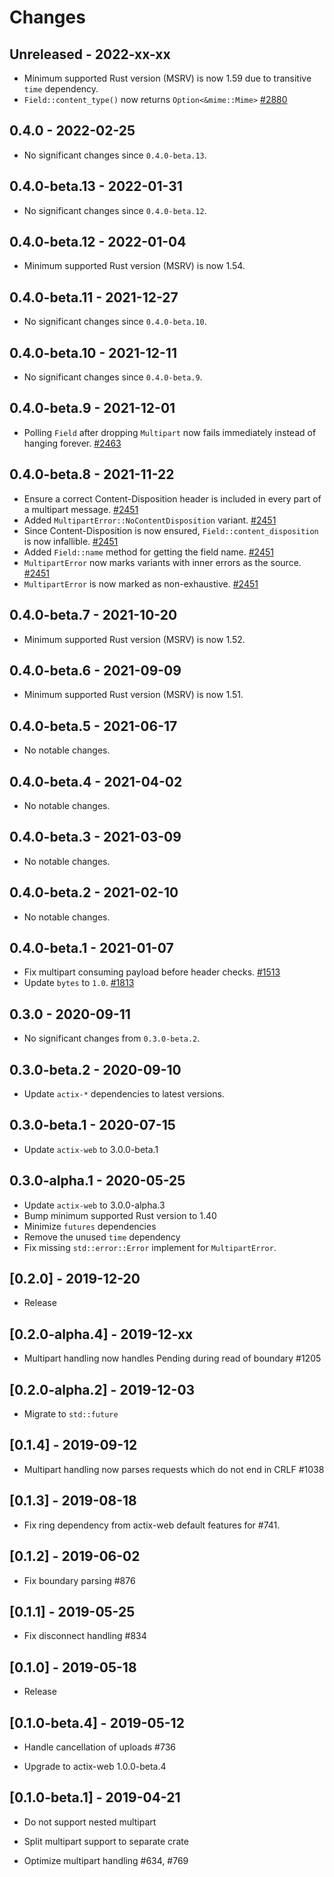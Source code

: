 # Changes

## Unreleased - 2022-xx-xx
- Minimum supported Rust version (MSRV) is now 1.59 due to transitive `time` dependency.
- `Field::content_type()` now returns `Option<&mime::Mime>` [#2880]

[#2880]: https://github.com/actix/actix-web/pull/2880


## 0.4.0 - 2022-02-25
- No significant changes since `0.4.0-beta.13`.


## 0.4.0-beta.13 - 2022-01-31
- No significant changes since `0.4.0-beta.12`.


## 0.4.0-beta.12 - 2022-01-04
- Minimum supported Rust version (MSRV) is now 1.54.


## 0.4.0-beta.11 - 2021-12-27
- No significant changes since `0.4.0-beta.10`.


## 0.4.0-beta.10 - 2021-12-11
- No significant changes since `0.4.0-beta.9`.


## 0.4.0-beta.9 - 2021-12-01
- Polling `Field` after dropping `Multipart` now fails immediately instead of hanging forever. [#2463]

[#2463]: https://github.com/actix/actix-web/pull/2463


## 0.4.0-beta.8 - 2021-11-22
- Ensure a correct Content-Disposition header is included in every part of a multipart message. [#2451]
- Added `MultipartError::NoContentDisposition` variant. [#2451]
- Since Content-Disposition is now ensured, `Field::content_disposition` is now infallible. [#2451]
- Added `Field::name` method for getting the field name. [#2451]
- `MultipartError` now marks variants with inner errors as the source. [#2451]
- `MultipartError` is now marked as non-exhaustive. [#2451]

[#2451]: https://github.com/actix/actix-web/pull/2451


## 0.4.0-beta.7 - 2021-10-20
- Minimum supported Rust version (MSRV) is now 1.52.


## 0.4.0-beta.6 - 2021-09-09
- Minimum supported Rust version (MSRV) is now 1.51.


## 0.4.0-beta.5 - 2021-06-17
- No notable changes.


## 0.4.0-beta.4 - 2021-04-02
- No notable changes.


## 0.4.0-beta.3 - 2021-03-09
- No notable changes.


## 0.4.0-beta.2 - 2021-02-10
- No notable changes.


## 0.4.0-beta.1 - 2021-01-07
- Fix multipart consuming payload before header checks. [#1513]
- Update `bytes` to `1.0`. [#1813]

[#1813]: https://github.com/actix/actix-web/pull/1813
[#1513]: https://github.com/actix/actix-web/pull/1513


## 0.3.0 - 2020-09-11
- No significant changes from `0.3.0-beta.2`.


## 0.3.0-beta.2 - 2020-09-10
- Update `actix-*` dependencies to latest versions.


## 0.3.0-beta.1 - 2020-07-15
- Update `actix-web` to 3.0.0-beta.1


## 0.3.0-alpha.1 - 2020-05-25
- Update `actix-web` to 3.0.0-alpha.3
- Bump minimum supported Rust version to 1.40
- Minimize `futures` dependencies
- Remove the unused `time` dependency
- Fix missing `std::error::Error` implement for `MultipartError`.

## [0.2.0] - 2019-12-20

- Release

## [0.2.0-alpha.4] - 2019-12-xx

- Multipart handling now handles Pending during read of boundary #1205

## [0.2.0-alpha.2] - 2019-12-03

- Migrate to `std::future`

## [0.1.4] - 2019-09-12

- Multipart handling now parses requests which do not end in CRLF #1038

## [0.1.3] - 2019-08-18

- Fix ring dependency from actix-web default features for #741.

## [0.1.2] - 2019-06-02

- Fix boundary parsing #876

## [0.1.1] - 2019-05-25

- Fix disconnect handling #834

## [0.1.0] - 2019-05-18

- Release

## [0.1.0-beta.4] - 2019-05-12

- Handle cancellation of uploads #736

- Upgrade to actix-web 1.0.0-beta.4

## [0.1.0-beta.1] - 2019-04-21

- Do not support nested multipart

- Split multipart support to separate crate

- Optimize multipart handling #634, #769
